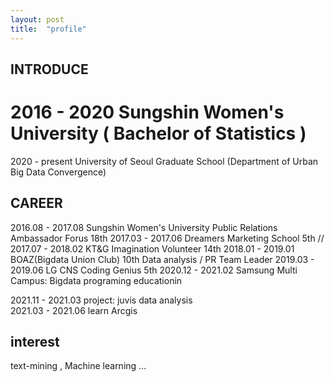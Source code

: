 ```yaml
---
layout: post
title:  "profile"
---
```



## INTRODUCE
# 2016 - 2020      Sungshin Women's University ( Bachelor of Statistics )  
2020 - present   University of Seoul Graduate School (Department of Urban Big Data Convergence) 


## CAREER

2016.08 - 2017.08   Sungshin Women's University Public Relations Ambassador Forus 18th 
2017.03 - 2017.06   Dreamers Marketing School 5th //
2017.07 - 2018.02   KT&G Imagination Volunteer 14th
2018.01 - 2019.01   BOAZ(Bigdata Union Club) 10th  Data analysis  / PR Team Leader
2019.03 - 2019.06   LG CNS Coding Genius 5th
2020.12 - 2021.02   Samsung Multi Campus: Bigdata programing educationin

2021.11 - 2021.03   project: juvis data analysis   
2021.03 - 2021.06   learn Arcgis
  
  
## interest
text-mining , Machine learning ...



